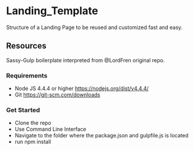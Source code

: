 # Landing_Template
Structure of a Landing Page to be reused and customized fast and easy.

## Resources
Sassy-Gulp boilerplate interpreted from @LordFren original repo.

### Requirements

- Node JS 4.4.4 or higher https://nodejs.org/dist/v4.4.4/
- Git https://git-scm.com/downloads

### Get Started

- Clone the repo
- Use Command Line Interface
- Navigate to the folder where the package.json and gulpfile.js is located
- run npm install